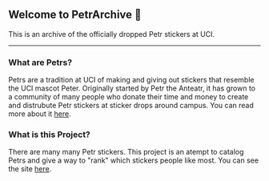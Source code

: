 ## Welcome to PetrArchive 👋

This is an archive of the officially dropped Petr stickers at UCI.

---

### What are Petrs?

Petrs are a tradition at UCI of making and giving out stickers that resemble the UCI mascot Peter. Originally started by Petr the Anteatr, it has grown to a community of many people who donate their time and money to create and distrubute Petr stickers at sticker drops around campus. You can read more about it [here](https://oac.cdlib.org/findaid/ark:/13030/c8fx7h9r/entire_text/).

### What is this Project?

There are many many Petr stickers. This project is an atempt to catalog Petrs and give a way to "rank" which stickers people like most. You can see the site [here](https://petrarchive.io).

<!--

**Here are some ideas to get you started:**

🙋‍♀️ A short introduction - what is your organization all about?
🌈 Contribution guidelines - how can the community get involved?
👩‍💻 Useful resources - where can the community find your docs? Is there anything else the community should know?
🍿 Fun facts - what does your team eat for breakfast?
🧙 Remember, you can do mighty things with the power of [Markdown](https://docs.github.com/github/writing-on-github/getting-started-with-writing-and-formatting-on-github/basic-writing-and-formatting-syntax)
-->
